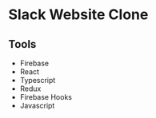 # Slack Website Clone




## Tools

- Firebase
- React
- Typescript
- Redux
- Firebase Hooks
- Javascript



